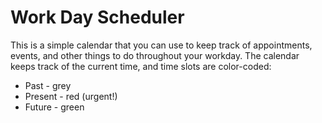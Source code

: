 # Work Day Scheduler

This is a simple calendar that you can use to keep track of appointments, events, and other things to do throughout your workday.
The calendar keeps track of the current time, and time slots are color-coded:
- Past - grey
- Present - red (urgent!)
- Future - green
